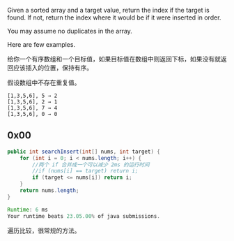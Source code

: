 Given a sorted array and a target value, return the index if the target is found. If not, return the index where it would be if it were inserted in order.

You may assume no duplicates in the array.

Here are few examples.

给你一个有序数组和一个目标值，如果目标值在数组中则返回下标，如果没有就返回应该插入的位置，保持有序。

假设数组中不存在重复值。

```
[1,3,5,6], 5 → 2
[1,3,5,6], 2 → 1
[1,3,5,6], 7 → 4
[1,3,5,6], 0 → 0
```

## 0x00
```java
public int searchInsert(int[] nums, int target) {
    for (int i = 0; i < nums.length; i++) {
        //两个 if 合并成一个可以减少 2ms 的运行时间
        //if (nums[i] == target) return i;
        if (target <= nums[i]) return i;
    }
    return nums.length;
}

Runtime: 6 ms
Your runtime beats 23.05.00% of java submissions.
```

遍历比较，很常规的方法。
